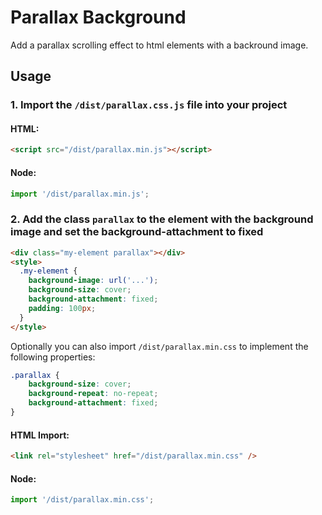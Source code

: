 # Parallax Background
Add a parallax scrolling effect to html elements with a backround image.

## Usage
### 1. Import the `/dist/parallax.css.js` file into your project

#### HTML:
```html
<script src="/dist/parallax.min.js"></script>
```

#### Node:
```javascript
import '/dist/parallax.min.js';
```

### 2. Add the class `parallax` to the element with the background image and set the background-attachment to fixed
```html
<div class="my-element parallax"></div>
<style>
  .my-element {
    background-image: url('...');
    background-size: cover;
    background-attachment: fixed;
    padding: 100px;
  }
</style>
```

Optionally you can also import `/dist/parallax.min.css` to implement the following properties:
```css
.parallax {
    background-size: cover;
    background-repeat: no-repeat;
    background-attachment: fixed;
}
```


#### HTML Import:
```html
<link rel="stylesheet" href="/dist/parallax.min.css" />
```

#### Node:
```javascript
import '/dist/parallax.min.css';
```
